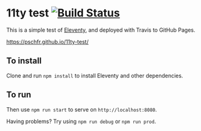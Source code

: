 # 11ty test [![Build Status](https://travis-ci.org/pschfr/11ty-test.svg?branch=master)](https://travis-ci.org/pschfr/11ty-test)

This is a simple test of [Eleventy](https://www.11ty.io/), and deployed with Travis to GitHub Pages.

https://pschfr.github.io/11ty-test/

## To install
Clone and run `npm install` to install Eleventy and other dependencies.

## To run
Then use `npm run start` to serve on `http://localhost:8080`.

Having problems? Try using `npm run debug` or `npm run prod`.

